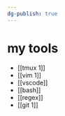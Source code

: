 ```yaml
---
dg-publish: true
---
```

# my tools

- [[tmux 1]]
- [[vim 1]]
- [[vscode]]
- [[bash]]
- [[regex]]
- [[git 1]]